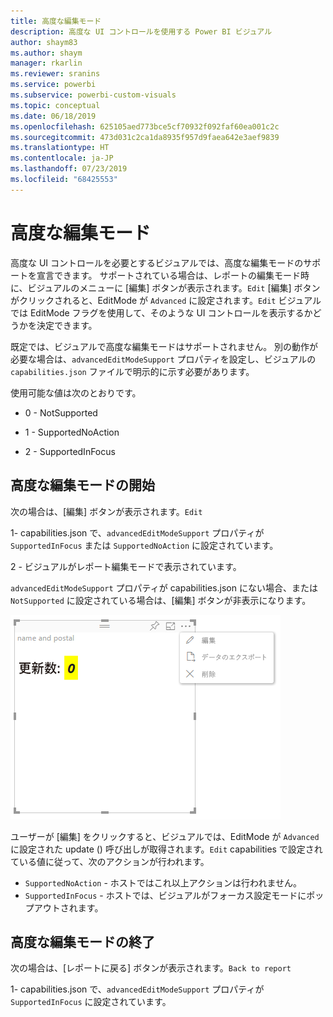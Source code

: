 ```yaml
---
title: 高度な編集モード
description: 高度な UI コントロールを使用する Power BI ビジュアル
author: shaym83
ms.author: shaym
manager: rkarlin
ms.reviewer: sranins
ms.service: powerbi
ms.subservice: powerbi-custom-visuals
ms.topic: conceptual
ms.date: 06/18/2019
ms.openlocfilehash: 625105aed773bce5cf70932f092faf60ea001c2c
ms.sourcegitcommit: 473d031c2ca1da8935f957d9faea642e3aef9839
ms.translationtype: HT
ms.contentlocale: ja-JP
ms.lasthandoff: 07/23/2019
ms.locfileid: "68425553"
---
```

# <a name="advanced-edit-mode"></a>高度な編集モード

高度な UI コントロールを必要とするビジュアルでは、高度な編集モードのサポートを宣言できます。
サポートされている場合は、レポートの編集モード時に、ビジュアルのメニューに [編集] ボタンが表示されます。`Edit`
[編集] ボタンがクリックされると、EditMode が `Advanced` に設定されます。`Edit`
ビジュアルでは EditMode フラグを使用して、そのような UI コントロールを表示するかどうかを決定できます。

既定では、ビジュアルで高度な編集モードはサポートされません。
別の動作が必要な場合は、`advancedEditModeSupport` プロパティを設定し、ビジュアルの `capabilities.json` ファイルで明示的に示す必要があります。

使用可能な値は次のとおりです。

- 0 - NotSupported

- 1 - SupportedNoAction

- 2 - SupportedInFocus

## <a name="entering-advanced-edit-mode"></a>高度な編集モードの開始

次の場合は、[編集] ボタンが表示されます。`Edit`

 1- capabilities.json で、`advancedEditModeSupport` プロパティが `SupportedInFocus` または `SupportedNoAction` に設定されています。

 2 - ビジュアルがレポート編集モードで表示されています。

`advancedEditModeSupport` プロパティが capabilities.json にない場合、または `NotSupported` に設定されている場合は、[編集] ボタンが非表示になります。

![編集モードを開始する](./media/edit-mode.png)

ユーザーが [編集] をクリックすると、ビジュアルでは、EditMode が `Advanced` に設定された update () 呼び出しが取得されます。`Edit`
capabilities で設定されている値に従って、次のアクションが行われます。

* `SupportedNoAction` - ホストではこれ以上アクションは行われません。
* `SupportedInFocus` - ホストでは、ビジュアルがフォーカス設定モードにポップアウトされます。

## <a name="exiting-advanced-edit-mode"></a>高度な編集モードの終了

次の場合は、[レポートに戻る] ボタンが表示されます。`Back to report`

1- capabilities.json で、`advancedEditModeSupport` プロパティが `SupportedInFocus` に設定されています。
